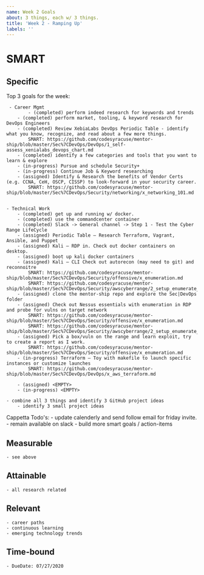 ```yaml
---
name: Week 2 Goals
about: 3 things, each w/ 3 things.
title: 'Week 2 - Ramping Up'
labels: ''
---
```


# SMART
## Specific

Top 3 goals for the week: 

	 - Career Mgmt
	        - (completed) perform indeed research for keywords and trends 
		- (completed) perform market, tooling, & keyword research for DevOps Engineers
		- (completed) Review XebiaLabs DevOps Periodic Table - identify what you know, recognize, and read about a few more things.
			SMART: https://github.com/codesyracuse/mentor-ship/blob/master/Sec%7CDevOps/DevOps/1_self-assess_xenialabs_devops_chart.md
		- (completed) identify a few categories and tools that you want to learn & explore
		- (in-progress) Pursue and schedule Security+
		- (in-progress) Continue Job & Keyword researching
		- (assigned) Identify & Research the benefits of Vendor Certs (e.g. CCNA, CeH, OSCP, CISSP) to look-forward in your security career.
			SMART: https://github.com/codesyracuse/mentor-ship/blob/master/Sec%7CDevOps/Security/networking/x_networking_101.md

		
	- Technical Work
		- (completed) get up and running w/ docker.
		- (completed) use the commandcenter container
		- (completed) Slack -> General channel -> Step 1 - Test the Cyber Range LifeCycle
		- (assigned) Periodic Table – Research Terraform, Vagrant, Ansible, and Puppet
		- (assigned) Kali – RDP in. Check out docker containers on desktop.
		- (assigned) boot up kali docker containers
		- (assigned) Kali – CLI Check out autorecon (may need to git) and reconnoitre
			SMART: https://github.com/codesyracuse/mentor-ship/blob/master/Sec%7CDevOps/Security/offensive/x_enumeration.md
			SMART: https://github.com/codesyracuse/mentor-ship/blob/master/Sec%7CDevOps/Security/awscyberrange/2_setup_enumerate_explot_recon.md
		- (assigned) clone the mentor-ship repo and explore the Sec|DevOps folder
		- (assigned) Check out Nessus essentials with enumeration in RDP and probe for vulns on target network 
			SMART: https://github.com/codesyracuse/mentor-ship/blob/master/Sec%7CDevOps/Security/offensive/x_enumeration.md
			SMART: https://github.com/codesyracuse/mentor-ship/blob/master/Sec%7CDevOps/Security/awscyberrange/2_setup_enumerate_explot_recon.md
		- (assigned) Pick a box/vuln on the range and learn exploit, try to create a report as I work.	
			SMART: https://github.com/codesyracuse/mentor-ship/blob/master/Sec%7CDevOps/Security/offensive/x_enumeration.md
		- (in-progress) Terraform – Toy with makefile to launch specific instances or customize launches 
			SMART: https://github.com/codesyracuse/mentor-ship/blob/master/Sec%7CDevOps/DevOps/x_aws_terraform.md

		- (assigned) <EMPTY>
		- (in-progress) <EMPTY>
		
    - combine all 3 things and identify 3 GitHub project ideas
		- identify 3 small project ideas 

Cappetta Todo's: 
    - update calenderly and send follow email for friday invite.
    - remain available on slack
    - build more smart goals / action-items

## Measurable
    - see above 

## Attainable
    - all research related

## Relevant
    - career paths
    - continuous learning
    - emerging technology trends

## Time-bound
    - DueDate: 07/27/2020
